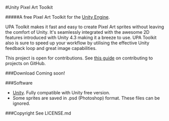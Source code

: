 #Unity Pixel Art Toolkit

#####A free Pixel Art Toolkit for the [Unity Engine](http://unity3d.com).

UPA Toolkit makes it fast and easy to create Pixel Art sprites without leaving the comfort of Unity. It's seamlessly integrated with the awesome 2D features introduced with Unity 4.3 making it a breeze to use. UPA Toolkit also is sure to speed up your workflow by utilising the effective Unity feedback loop and great image capabilities.

This project is open for contributions. See [this guide](https://guides.github.com/activities/contributing-to-open-source/) on contributing to projects on GitHub.

###Download
Coming soon!

###Software
- [Unity](http://unity3d.com). Fully compatible with Unity free version.
- Some sprites are saved in .psd (Photoshop) format. These files can be ignored.

###Copyright
See LICENSE.md
